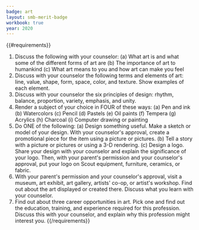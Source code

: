 ```yaml
---
badge: art
layout: smb-merit-badge
workbook: true
year: 2020
---
```


{{#requirements}}
1. Discuss the following with your counselor:
    (a) What art is and what some of the different forms of art are
    (b) The importance of art to humankind
    (c) What art means to you and how art can make you feel
2. Discuss with your counselor the following terms and elements of art: line, value, shape, form, space, color, and texture. Show examples of each element.
3. Discuss with your counselor the six principles of design: rhythm, balance, proportion, variety, emphasis, and unity.
4. Render a subject of your choice in FOUR of these ways:
    (a) Pen and ink
    (b) Watercolors
    (c) Pencil
    (d) Pastels
    (e) Oil paints
    (f) Tempera
    (g) Acrylics
    (h) Charcoal
    (i) Computer drawing or painting
5. Do ONE of the following:
    (a) Design something useful. Make a sketch or model of your design. With your counselor's approval, create a promotional piece for the item using a picture or pictures.
    (b) Tell a story with a picture or pictures or using a 3-D rendering.
    (c) Design a logo. Share your design with your counselor and explain the significance of your logo. Then, with your parent's permission and your counselor's approval, put your logo on Scout equipment, furniture, ceramics, or fabric.
6. With your parent's permission and your counselor's approval, visit a museum, art exhibit, art gallery, artists' co-op, or artist's workshop. Find out about the art displayed or created there. Discuss what you learn with your counselor.
7. Find out about three career opportunities in art. Pick one and find out the education, training, and experience required for this profession. Discuss this with your counselor, and explain why this profession might interest you.
{{/requirements}}
